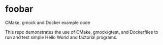 # foobar
CMake, gmock and Docker example code

This repo demonstrates the use of CMake, gmock/gtest, and Dockerfiles to run and test simple 
Hello World and factorial programs.
